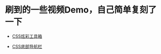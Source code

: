 # 刷到的一些视频Demo，自己简单复刻了一下

- [CSS炫彩工具箱](https://wzh-solider.github.io/web-demo/CSS炫彩工具箱/)

- [CSS底部导航栏](https://wzh-solider.github.io/web-demo/CSS底部导航栏/)
